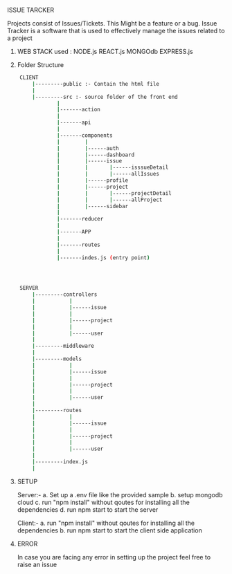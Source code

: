 ISSUE TARCKER

Projects consist of Issues/Tickets. This Might be a feature or a bug.
Issue Tracker is a software that is used to effectively manage the issues related to a project

1.  WEB STACK used : NODE.js REACT.js MONGOdb EXPRESS.js

2.  Folder Structure

```bash
    CLIENT 
        |---------public :- Contain the html file
        |
        |---------src :- source folder of the front end
                |
                |-------action
                |
                |-------api
                |
                |-------components
                |        |
                |        |------auth
                |        |------dashboard
                |        |------issue
                |        |       |------isssueDetail
                |        |       |------allIssues
                |        |------profile
                |        |------project
                |        |       |------projectDetail
                |        |       |------allProject
                |        |------sidebar
                |
                |-------reducer
                |
                |-------APP
                |
                |-------routes
                | 
                |-------indes.js (entry point)




    SERVER 
        |---------controllers 
        |           |
        |           |------issue
        |           |
        |           |------project
        |           |
        |           |------user
        |
        |---------middleware 
        |
        |---------models
        |           |
        |           |------issue
        |           |
        |           |------project
        |           |
        |           |------user
        |
        |---------routes
        |           |
        |           |------issue
        |           |
        |           |------project
        |           |
        |           |------user
        |
        |---------index.js
        |        
```

3.  SETUP
    
    Server:-
            a.  Set up a .env file like the provided sample
            b.  setup mongodb cloud
            c.  run "npm install" without qoutes for installing all the dependencies
            d.  run npm start to start the server
            
    Client:-
            a.  run "npm install" without qoutes for installing all the dependencies
            b.  run npm start to start the client side application

4.  ERROR
    
    In case you are facing any error in setting up the project feel free to raise an issue 
